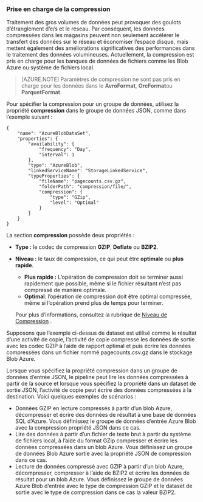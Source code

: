 ### <a name="compression-support"></a>Prise en charge de la compression  
Traitement des gros volumes de données peut provoquer des goulots d’étranglement d’e/s et le réseau. Par conséquent, les données compressées dans les magasins peuvent non seulement accélérer le transfert des données sur le réseau et économiser l’espace disque, mais mettent également des améliorations significatives des performances dans le traitement des données volumineuses. Actuellement, la compression est pris en charge pour les banques de données de fichiers comme les Blob Azure ou système de fichiers local.  

> [AZURE.NOTE] Paramètres de compression ne sont pas pris en charge pour les données dans le **AvroFormat**, **OrcFormat**ou **ParquetFormat**. 

Pour spécifier la compression pour un groupe de données, utilisez la propriété **compression** dans le groupe de données JSON, comme dans l’exemple suivant :   

    {  
        "name": "AzureBlobDataSet",  
        "properties": {  
            "availability": {  
                "frequency": "Day",  
                "interval": 1  
            },  
            "type": "AzureBlob",  
            "linkedServiceName": "StorageLinkedService",  
            "typeProperties": {  
                "fileName": "pagecounts.csv.gz",  
                "folderPath": "compression/file/",  
                "compression": {  
                    "type": "GZip",  
                    "level": "Optimal"  
                }  
            }  
        }  
    }  
 
La section **compression** possède deux propriétés :  
  
- **Type :** le codec de compression **GZIP**, **Deflate** ou **BZIP2**.  
- **Niveau :** le taux de compression, ce qui peut être **optimale** ou **plus rapide**. 
    - **Plus rapide :** L’opération de compression doit se terminer aussi rapidement que possible, même si le fichier résultant n’est pas compressé de manière optimale. 
    - **Optimal**: l’opération de compression doit être optimal compressée, même si l’opération prend plus de temps pour terminer. 
    
    Pour plus d’informations, consultez la rubrique de [Niveau de Compression](https://msdn.microsoft.com/library/system.io.compression.compressionlevel.aspx) . 

Supposons que l’exemple ci-dessus de dataset est utilisé comme le résultat d’une activité de copie, l’activité de copie compresse les données de sortie avec les codec GZIP à l’aide de rapport optimal et puis écrire les données compressées dans un fichier nommé pagecounts.csv.gz dans le stockage Blob Azure.   

Lorsque vous spécifiez la propriété compression dans un groupe de données d’entrée JSON, le pipeline peut lire les données compressées à partir de la source et lorsque vous spécifiez la propriété dans un dataset de sortie JSON, l’activité de copie peut écrire des données compressées à la destination. Voici quelques exemples de scénarios : 

- Données GZIP en lecture compressés à partir d’un blob Azure, décompresser et écrire des données de résultat à une base de données SQL d’Azure. Vous définissez le groupe de données d’entrée Azure Blob avec la compression propriété JSON dans ce cas. 
- Lire des données à partir d’un fichier de texte brut à partir du système de fichiers local, à l’aide du format GZip compresser et écrire les données compressées dans un blob Azure. Vous définissez un groupe de données Blob Azure sortie avec la propriété JSON de compression dans ce cas.  
- Lecture de données compressé avec GZIP à partir d’un blob Azure, décompresser, compresser à l’aide de BZIP2 et écrire les données de résultat pour un blob Azure. Vous définissez le groupe de données Azure Blob d’entrée avec le type de compression GZIP et le dataset de sortie avec le type de compression dans ce cas la valeur BZIP2.   
